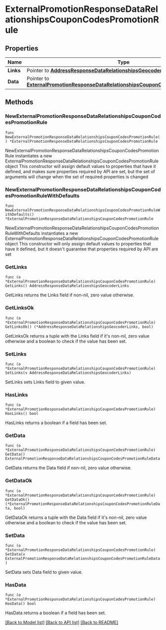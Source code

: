 # ExternalPromotionResponseDataRelationshipsCouponCodesPromotionRule

## Properties

Name | Type | Description | Notes
------------ | ------------- | ------------- | -------------
**Links** | Pointer to [**AddressResponseDataRelationshipsGeocoderLinks**](AddressResponseDataRelationshipsGeocoderLinks.md) |  | [optional] 
**Data** | Pointer to [**ExternalPromotionResponseDataRelationshipsCouponCodesPromotionRuleData**](ExternalPromotionResponseDataRelationshipsCouponCodesPromotionRuleData.md) |  | [optional] 

## Methods

### NewExternalPromotionResponseDataRelationshipsCouponCodesPromotionRule

`func NewExternalPromotionResponseDataRelationshipsCouponCodesPromotionRule() *ExternalPromotionResponseDataRelationshipsCouponCodesPromotionRule`

NewExternalPromotionResponseDataRelationshipsCouponCodesPromotionRule instantiates a new ExternalPromotionResponseDataRelationshipsCouponCodesPromotionRule object
This constructor will assign default values to properties that have it defined,
and makes sure properties required by API are set, but the set of arguments
will change when the set of required properties is changed

### NewExternalPromotionResponseDataRelationshipsCouponCodesPromotionRuleWithDefaults

`func NewExternalPromotionResponseDataRelationshipsCouponCodesPromotionRuleWithDefaults() *ExternalPromotionResponseDataRelationshipsCouponCodesPromotionRule`

NewExternalPromotionResponseDataRelationshipsCouponCodesPromotionRuleWithDefaults instantiates a new ExternalPromotionResponseDataRelationshipsCouponCodesPromotionRule object
This constructor will only assign default values to properties that have it defined,
but it doesn't guarantee that properties required by API are set

### GetLinks

`func (o *ExternalPromotionResponseDataRelationshipsCouponCodesPromotionRule) GetLinks() AddressResponseDataRelationshipsGeocoderLinks`

GetLinks returns the Links field if non-nil, zero value otherwise.

### GetLinksOk

`func (o *ExternalPromotionResponseDataRelationshipsCouponCodesPromotionRule) GetLinksOk() (*AddressResponseDataRelationshipsGeocoderLinks, bool)`

GetLinksOk returns a tuple with the Links field if it's non-nil, zero value otherwise
and a boolean to check if the value has been set.

### SetLinks

`func (o *ExternalPromotionResponseDataRelationshipsCouponCodesPromotionRule) SetLinks(v AddressResponseDataRelationshipsGeocoderLinks)`

SetLinks sets Links field to given value.

### HasLinks

`func (o *ExternalPromotionResponseDataRelationshipsCouponCodesPromotionRule) HasLinks() bool`

HasLinks returns a boolean if a field has been set.

### GetData

`func (o *ExternalPromotionResponseDataRelationshipsCouponCodesPromotionRule) GetData() ExternalPromotionResponseDataRelationshipsCouponCodesPromotionRuleData`

GetData returns the Data field if non-nil, zero value otherwise.

### GetDataOk

`func (o *ExternalPromotionResponseDataRelationshipsCouponCodesPromotionRule) GetDataOk() (*ExternalPromotionResponseDataRelationshipsCouponCodesPromotionRuleData, bool)`

GetDataOk returns a tuple with the Data field if it's non-nil, zero value otherwise
and a boolean to check if the value has been set.

### SetData

`func (o *ExternalPromotionResponseDataRelationshipsCouponCodesPromotionRule) SetData(v ExternalPromotionResponseDataRelationshipsCouponCodesPromotionRuleData)`

SetData sets Data field to given value.

### HasData

`func (o *ExternalPromotionResponseDataRelationshipsCouponCodesPromotionRule) HasData() bool`

HasData returns a boolean if a field has been set.


[[Back to Model list]](../README.md#documentation-for-models) [[Back to API list]](../README.md#documentation-for-api-endpoints) [[Back to README]](../README.md)


